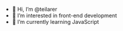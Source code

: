 - 👋 Hi, I’m @teilarer
- 👀 I’m interested in front-end development
- 🌱 I’m currently learning JavaScript

<!---
teilarer/teilarer is a ✨ special ✨ repository because its `README.md` (this file) appears on your GitHub profile.
You can click the Preview link to take a look at your changes.
--->
